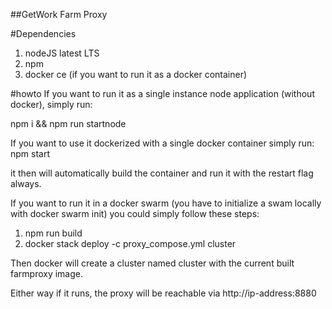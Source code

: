 ##GetWork Farm Proxy

#Dependencies
1. nodeJS latest LTS
2. npm
3. docker ce (if you want to run it as a docker container)

#howto
If you want to run it as a single instance node application (without docker), simply run:

npm i && npm run startnode

If you want to use it dockerized with a single docker container simply run:
npm start

it then will automatically build the container and run it with the restart flag always.

If you want to run it in a docker swarm (you have to initialize a swam locally with docker swarm init)
you could simply follow these steps:
1. npm run build
2. docker stack deploy -c proxy_compose.yml cluster

Then docker will create a cluster named cluster with the current built farmproxy image.

Either way if it runs, the proxy will be reachable via http://ip-address:8880

